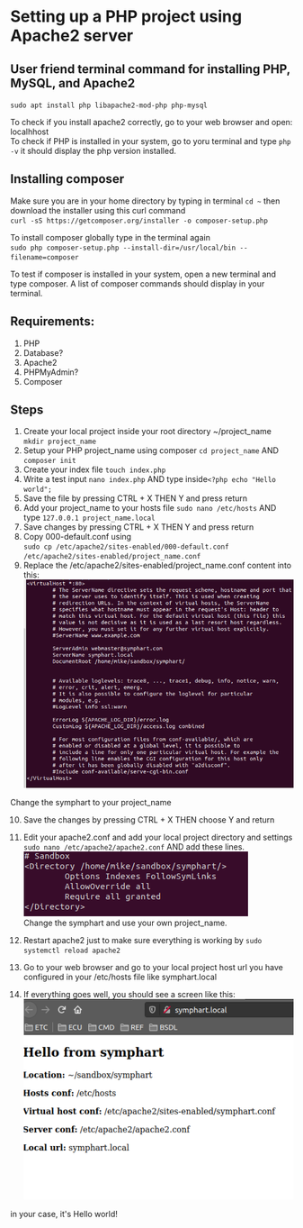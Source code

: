 # Setting up a PHP project using Apache2 server

## User friend terminal command for installing PHP, MySQL, and Apache2

``sudo apt install php libapache2-mod-php php-mysql``

To check if you install apache2 correctly, go to your web browser and open: localhhost<br/>
To check if PHP is installed in your system, go to yoru terminal and type ``php -v`` it should display the php version installed.

## Installing composer

Make sure you are in your home directory by typing in terminal ``cd ~`` then download the installer using this curl command <br/> ``curl -sS https://getcomposer.org/installer -o composer-setup.php``<br/>

To install composer globally type in the terminal again <br/> ``sudo php composer-setup.php --install-dir=/usr/local/bin --filename=composer
``<br/>

To test if composer is installed in your system, open a new terminal and type composer. A list of composer commands should display in your terminal.<br/>

## Requirements:

1. PHP
2. Database?
3. Apache2 
4. PHPMyAdmin?
5. Composer

## Steps

1. Create your local project inside your root directory ~/project_name ``mkdir project_name``
2. Setup your PHP project_name using composer ``cd project_name`` AND ``composer init``
3. Create your index file ``touch index.php``
4. Write a test input ``nano index.php`` AND type inside``<?php echo "Hello world"; ``
5. Save the file by pressing CTRL + X THEN Y and press return
6. Add your project_name to your hosts file ``sudo nano /etc/hosts`` AND type ``127.0.0.1 project_name.local`` 
7. Save changes by pressing CTRL + X THEN Y and press return
8. Copy 000-default.conf using <br/> ``sudo cp /etc/apache2/sites-enabled/000-default.conf /etc/apache2/sites-enabled/project_name.conf``
9. Replace the /etc/apache2/sites-enabled/project_name.conf content into this:
![config](vhost.png)

Change the symphart to your project_name

10. Save the changes by pressing CTRL + X THEN choose Y and return
11. Edit your apache2.conf and add your local project directory and settings ``sudo nano /etc/apache2/apache2.conf`` AND
add these lines. <br/>
![apache2.conf](apache2.conf.png)
<br> Change the symphart and use your own project_name.
    
12. Restart apache2 just to make sure everything is working by ``sudo systemctl reload apache2``
13. Go to your web browser and go to your local project host url you have configured in your /etc/hosts file like symphart.local
14. If everything goes well, you should see a screen like this: <br />
![Itworks](hello-world.png)

in your case, it's Hello world!
    
